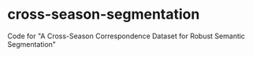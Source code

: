 # cross-season-segmentation
Code for "A Cross-Season Correspondence Dataset for Robust Semantic Segmentation"

